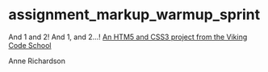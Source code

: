 assignment_markup_warmup_sprint
===============================

And 1 and 2!  And 1, and 2...!
[An HTM5 and CSS3 project from the Viking Code School](http://www.vikingcodeschool.com)

Anne Richardson